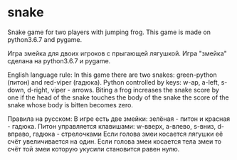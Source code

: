 # snake
Snake game for two players with jumping frog.
This game is made on python3.6.7 and pygame.

Игра змейка для двоих игроков с прыгающей лягушкой.
Игра "змейка" сделана на python3.6.7 и pygame.

English language rule:
 In this game there are two snakes: green-python (питон) and red-viper (гадюка).
 Python controlled by keys: w-ap, a-left, s-down, d-right, viper - arrows.
 Biting a frog increases the snake score by one
 if the head of the snake touches the body of the snake the score of the snake whose body is bitten becomes zero.
 
Правила на русском:
 В игре есть две змейки: зелёная - питон и красная - гадюка.
 Питон управляется клавишами: w-вверх, a-влево, s-вниз, d-вправо, гадюка - стрелочками
 Если голова змеи косается лягушки её счёт увеличивается на один.
 Если голова змеи косается тела змеи то счёт той змеи которую укусили становится равен нулю. 
